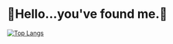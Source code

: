 # 👾Hello...you've found me.👾

[![Top Langs](https://github-readme-stats.vercel.app/api/top-langs/?username=landwehrj&theme=buefy&langs_count=100)](https://github.com/anuraghazra/github-readme-stats)
